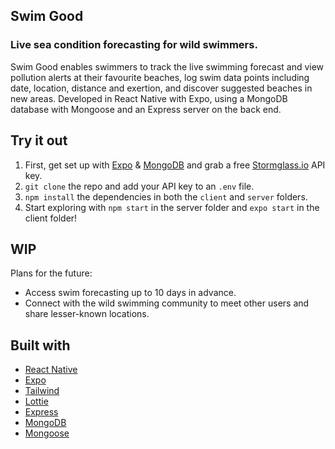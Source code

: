 ## Swim Good

### Live sea condition forecasting for wild swimmers.

Swim Good enables swimmers to track the live swimming forecast and view pollution alerts at their favourite beaches, log swim data points including date, location, distance and exertion, and discover suggested beaches in new areas. Developed in React Native with Expo, using a MongoDB database with Mongoose and an Express server on the back end.

## Try it out

1. First, get set up with [Expo](https://docs.expo.dev/) & [MongoDB](https://docs.mongodb.com/) and grab a free [Stormglass.io](https://docs.stormglass.io/) API key.
2. ```git clone``` the repo and add your API key to an ```.env``` file.
3. ```npm install``` the dependencies in both the ```client``` and ```server``` folders.
4. Start exploring with ```npm start``` in the server folder and ```expo start``` in the client folder!

## WIP

Plans for the future: 
* Access swim forecasting up to 10 days in advance.
* Connect with the wild swimming community to meet other users and share lesser-known locations.

## Built with

* [React Native](https://reactnative.dev/)  
* [Expo](https://docs.expo.dev/)  
* [Tailwind](https://tailwindcss.com/)  
* [Lottie](https://lottiefiles.com/)  
* [Express](https://expressjs.com/)  
* [MongoDB](https://docs.mongodb.com/)  
* [Mongoose](https://mongoosejs.com/)  
